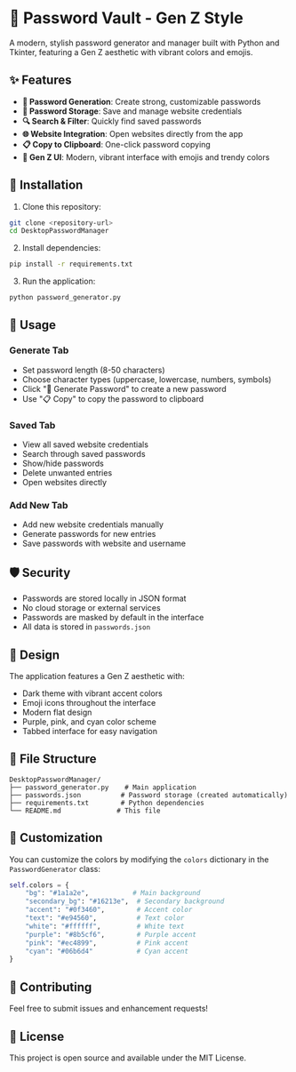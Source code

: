 # 🔐 Password Vault - Gen Z Style

A modern, stylish password generator and manager built with Python and Tkinter, featuring a Gen Z aesthetic with vibrant colors and emojis.

## ✨ Features

- **🎲 Password Generation**: Create strong, customizable passwords
- **💾 Password Storage**: Save and manage website credentials
- **🔍 Search & Filter**: Quickly find saved passwords
- **🌐 Website Integration**: Open websites directly from the app
- **📋 Copy to Clipboard**: One-click password copying
- **🎨 Gen Z UI**: Modern, vibrant interface with emojis and trendy colors

## 🚀 Installation

1. Clone this repository:
```bash
git clone <repository-url>
cd DesktopPasswordManager
```

2. Install dependencies:
```bash
pip install -r requirements.txt
```

3. Run the application:
```bash
python password_generator.py
```

## 🎯 Usage

### Generate Tab
- Set password length (8-50 characters)
- Choose character types (uppercase, lowercase, numbers, symbols)
- Click "🎲 Generate Password" to create a new password
- Use "📋 Copy" to copy the password to clipboard

### Saved Tab
- View all saved website credentials
- Search through saved passwords
- Show/hide passwords
- Delete unwanted entries
- Open websites directly

### Add New Tab
- Add new website credentials manually
- Generate passwords for new entries
- Save passwords with website and username

## 🛡️ Security

- Passwords are stored locally in JSON format
- No cloud storage or external services
- Passwords are masked by default in the interface
- All data is stored in `passwords.json`

## 🎨 Design

The application features a Gen Z aesthetic with:
- Dark theme with vibrant accent colors
- Emoji icons throughout the interface
- Modern flat design
- Purple, pink, and cyan color scheme
- Tabbed interface for easy navigation

## 📁 File Structure

```
DesktopPasswordManager/
├── password_generator.py    # Main application
├── passwords.json          # Password storage (created automatically)
├── requirements.txt        # Python dependencies
└── README.md              # This file
```

## 🔧 Customization

You can customize the colors by modifying the `colors` dictionary in the `PasswordGenerator` class:

```python
self.colors = {
    "bg": "#1a1a2e",           # Main background
    "secondary_bg": "#16213e",  # Secondary background
    "accent": "#0f3460",        # Accent color
    "text": "#e94560",          # Text color
    "white": "#ffffff",         # White text
    "purple": "#8b5cf6",        # Purple accent
    "pink": "#ec4899",          # Pink accent
    "cyan": "#06b6d4"           # Cyan accent
}
```

## 🤝 Contributing

Feel free to submit issues and enhancement requests!

## 📄 License

This project is open source and available under the MIT License.